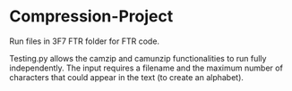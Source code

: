 # Compression-Project

Run files in 3F7 FTR folder for FTR code.

Testing.py allows the camzip and camunzip functionalities to run fully independently.
The input requires a filename and the maximum number of characters that could appear in the text (to create an alphabet).
